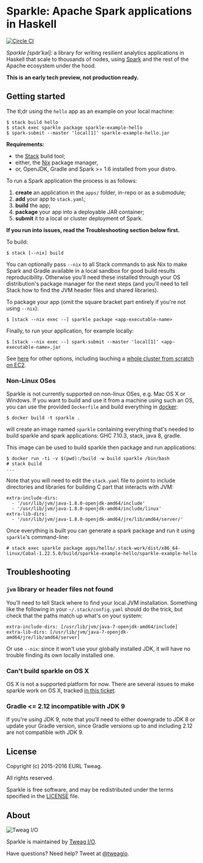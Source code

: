 # Sparkle: Apache Spark applications in Haskell

[![Circle CI](https://circleci.com/gh/tweag/sparkle.svg?style=svg)](https://circleci.com/gh/tweag/sparkle)

*Sparkle [spär′kəl]:* a library for writing resilient analytics
applications in Haskell that scale to thousands of nodes, using
[Spark][spark] and the rest of the Apache ecosystem under the hood.

**This is an early tech preview, not production ready.**

[spark]: http://spark.apache.org/

## Getting started

The tl;dr using the `hello` app as an example on your local machine:

```
$ stack build hello
$ stack exec sparkle package sparkle-example-hello
$ spark-submit --master 'local[1]' sparkle-example-hello.jar
```

**Requirements:**
* the [Stack][stack] build tool;
* either, the [Nix][nix] package manager,
* or, OpenJDK, Gradle and Spark >= 1.6 installed from your distro.

To run a Spark application the process is as follows:

1. **create** an application in the `apps/` folder, in-repo or as
   a submodule;
1. **add** your app to `stack.yaml`;
1. **build** the app;
1. **package** your app into a deployable JAR container;
1. **submit** it to a local or cluster deployment of Spark.

**If you run into issues, read the Troubleshooting section below
  first.**

To build:

```
$ stack [--nix] build
```

You can optionally pass `--nix` to all Stack commands to ask Nix to
make Spark and Gradle available in a local sandbox for good build
results reproducibility. Otherwise you'll need these installed through
your OS distribution's package manager for the next steps (and you'll
need to tell Stack how to find the JVM header files and shared
libraries).

To package your app (omit the square bracket part entirely if you're
not using `--nix`):

```
$ [stack --nix exec --] sparkle package <app-executable-name>
```

Finally, to run your application, for example locally:

```
$ [stack --nix exec --] spark-submit --master 'local[1]' <app-executable-name>.jar
```

See [here][spark-submit] for other options, including lauching
a [whole cluster from scratch on EC2][spark-ec2].

[stack]: https://github.com/commercialhaskell/stack
[spark-submit]: http://spark.apache.org/docs/latest/submitting-applications.html
[spark-ec2]: http://spark.apache.org/docs/latest/ec2-scripts.html
[nix]: http://nixos.org/nix

### Non-Linux OSes

Sparkle is not currently supported on non-linux OSes, e.g. Mac OS X or Windows. If you want to build and use it from a machine using
such an OS, you can use the provided `Dockerfile` and build everything in [docker](http://docker.io):

```
$ docker build -t sparkle .
```

will create an image named `sparkle` containing everything that's needed to build sparkle and spark applications: GHC 7.10.3, stack,
java 8, gradle.

This image can be used to build sparkle then package and run applications:

```
$ docker run -ti -v $(pwd):/build -w build sparkle /bin/bash
# stack build
...
```

Note that you will need to edit the `stack.yaml` file to point to include directories and libraries for building C part that
interacts with JVM:

```
extra-include-dirs:
  - '/usr/lib/jvm/java-1.8.0-openjdk-amd64/include'
  - '/usr/lib/jvm/java-1.8.0-openjdk-amd64/include/linux'
extra-lib-dirs:
  - '/usr/lib/jvm/java-1.8.0-openjdk-amd64/jre/lib/amd64/server/'
```

Once everything is built you can generate a spark package and run it using `sparkle`'s command-line:

```
# stack exec sparkle package apps/hello/.stack-work/dist/x86_64-linux/Cabal-1.22.5.0/build/sparkle-example-hello/sparkle-example-hello
```

## Troubleshooting

### `jvm` library or header files not found

You'll need to tell Stack where to find your local JVM installation.
Something like the following in your `~/.stack/config.yaml` should do
the trick, but check that the paths match up what's on your system:

```
extra-include-dirs: [/usr/lib/jvm/java-7-openjdk-amd64/include]
extra-lib-dirs: [/usr/lib/jvm/java-7-openjdk-amd64/jre/lib/amd64/server]
```

Or use `--nix`: since it won't use your globally installed JDK, it
will have no trouble finding its own locally installed one.

### Can't build sparkle on OS X

OS X is not a supported platform for now. There are several issues to
make sparkle work on OS X, tracked
[in this ticket](https://github.com/tweag/sparkle/issues/12).

### Gradle <= 2.12 incompatible with JDK 9

If you're using JDK 9, note that you'll need to either downgrade to
JDK 8 or update your Gradle version, since Gradle versions up to and
including 2.12 are not compatible with JDK 9.

## License

Copyright (c) 2015-2016 EURL Tweag.

All rights reserved.

Sparkle is free software, and may be redistributed under the terms
specified in the [LICENSE](LICENSE) file.

## About

![Tweag I/O](http://i.imgur.com/0HK8X4y.png)

Sparkle is maintained by [Tweag I/O](http://tweag.io/).

Have questions? Need help? Tweet at
[@tweagio](http://twitter.com/tweagio).
